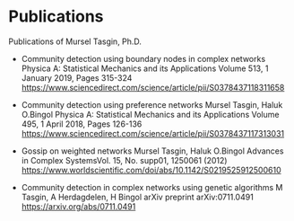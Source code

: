 # Publications
Publications of Mursel Tasgin, Ph.D.


- Community detection using boundary nodes in complex networks
Physica A: Statistical Mechanics and its Applications
Volume 513, 1 January 2019, Pages 315-324
https://www.sciencedirect.com/science/article/pii/S0378437118311658


- Community detection using preference networks
Mursel Tasgin, Haluk O.Bingol
Physica A: Statistical Mechanics and its Applications
Volume 495, 1 April 2018, Pages 126-136
https://www.sciencedirect.com/science/article/pii/S0378437117313031


- Gossip on weighted networks
Mursel Tasgin, Haluk O.Bingol
Advances in Complex SystemsVol. 15, No. supp01, 1250061 (2012)
https://www.worldscientific.com/doi/abs/10.1142/S0219525912500610


- Community detection in complex networks using genetic algorithms
M Tasgin, A Herdagdelen, H Bingol
arXiv preprint arXiv:0711.0491
https://arxiv.org/abs/0711.0491
